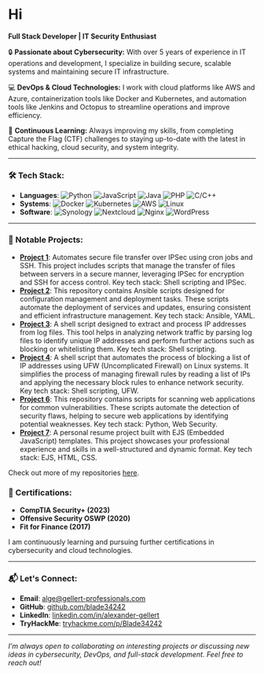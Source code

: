 # Hi

**Full Stack Developer | IT Security Enthusiast**

🔒 **Passionate about Cybersecurity:** With over 5 years of experience in IT operations and development, I specialize in building secure, scalable systems and maintaining secure IT infrastructure.

💻 **DevOps & Cloud Technologies:** I work with cloud platforms like AWS and Azure, containerization tools like Docker and Kubernetes, and automation tools like Jenkins and Octopus to streamline operations and improve efficiency.

🎯 **Continuous Learning:** Always improving my skills, from completing Capture the Flag (CTF) challenges to staying up-to-date with the latest in ethical hacking, cloud security, and system integrity.

---

### 🛠 Tech Stack:
- **Languages**: ![Python](https://img.shields.io/badge/-Python-3776AB?logo=python&logoColor=white&style=flat) ![JavaScript](https://img.shields.io/badge/-JavaScript-F7DF1E?logo=javascript&logoColor=black&style=flat) ![Java](https://img.shields.io/badge/-Java-007396?logo=java&logoColor=white&style=flat) ![PHP](https://img.shields.io/badge/-PHP-777BB4?logo=php&logoColor=white&style=flat) ![C/C++](https://img.shields.io/badge/-C/C++-00599C?logo=c&logoColor=white&style=flat)
- **Systems**: ![Docker](https://img.shields.io/badge/-Docker-2496ED?logo=docker&logoColor=white&style=flat) ![Kubernetes](https://img.shields.io/badge/-Kubernetes-326CE5?logo=kubernetes&logoColor=white&style=flat) ![AWS](https://img.shields.io/badge/-AWS-232F3E?logo=amazon-aws&logoColor=white&style=flat) ![Linux](https://img.shields.io/badge/-Linux-FCC624?logo=linux&logoColor=black&style=flat)
- **Software**: ![Synology](https://img.shields.io/badge/-Synology-B5B5B6?logo=synology&logoColor=white&style=flat) ![Nextcloud](https://img.shields.io/badge/-Nextcloud-0082C9?logo=nextcloud&logoColor=white&style=flat) ![Nginx](https://img.shields.io/badge/-Nginx-009639?logo=nginx&logoColor=white&style=flat) ![WordPress](https://img.shields.io/badge/-WordPress-21759B?logo=wordpress&logoColor=white&style=flat)
  
---

### 🚀 Notable Projects:
- **[Project 1](https://github.com/blade34242/ipsec-cron-SSH-FileTransfer)**: Automates secure file transfer over IPSec using cron jobs and SSH. This project includes scripts that manage the transfer of files between servers in a secure manner, leveraging IPSec for encryption and SSH for access control. Key tech stack: Shell scripting and IPSec.
- **[Project 2](https://github.com/blade34242/ansible)**: This repository contains Ansible scripts designed for configuration management and deployment tasks. These scripts automate the deployment of services and updates, ensuring consistent and efficient infrastructure management. Key tech stack: Ansible, YAML.
- **[Project 3](https://github.com/blade34242/Process-IP-addresses-from-a-log-file)**: A shell script designed to extract and process IP addresses from log files. This tool helps in analyzing network traffic by parsing log files to identify unique IP addresses and perform further actions such as blocking or whitelisting them. Key tech stack: Shell scripting.
- **[Project 4](https://github.com/blade34242/ufw-ip-list-block)**: A shell script that automates the process of blocking a list of IP addresses using UFW (Uncomplicated Firewall) on Linux systems. It simplifies the process of managing firewall rules by reading a list of IPs and applying the necessary block rules to enhance network security. Key tech stack: Shell scripting, UFW.
- **[Project 6](https://github.com/blade34242/WebVulnScannerScripts)**: This repository contains scripts for scanning web applications for common vulnerabilities. These scripts automate the detection of security flaws, helping to secure web applications by identifying potential weaknesses. Key tech stack: Python, Web Security.
- **[Project 7](https://github.com/blade34242/my-resume2)**: A personal resume project built with EJS (Embedded JavaScript) templates. This project showcases your professional experience and skills in a well-structured and dynamic format. Key tech stack: EJS, HTML, CSS.

Check out more of my repositories [here](https://github.com/blade34242?tab=repositories).

### 🏅 Certifications:
- **CompTIA Security+ (2023)**
- **Offensive Security OSWP (2020)**
- **Fit for Finance (2017)**

I am continuously learning and pursuing further certifications in cybersecurity and cloud technologies.

---

### 📬 Let's Connect:
- **Email**: [alge@gellert-professionals.com](mailto:alge@gellert-professionals.com)
- **GitHub**: [github.com/blade34242](https://github.com/blade34242)
- **LinkedIn**: [linkedin.com/in/alexander-gellert](https://ch.linkedin.com/in/alexander-gellert-03a692144)
- **TryHackMe**: [tryhackme.com/p/Blade34242](https://tryhackme.com/p/Blade34242)

---

*I’m always open to collaborating on interesting projects or discussing new ideas in cybersecurity, DevOps, and full-stack development. Feel free to reach out!*
